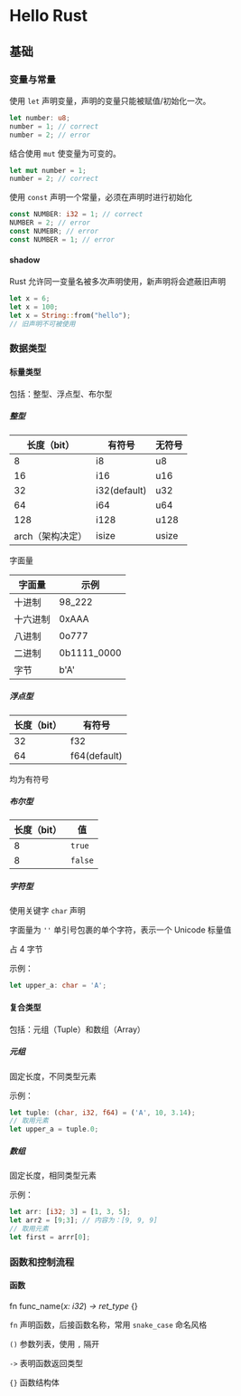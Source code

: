 # Hello Rust

## 基础

### 变量与常量

使用 `let` 声明变量，声明的变量只能被赋值/初始化一次。

```rust
let number: u8;
number = 1; // correct
number = 2; // error
```

结合使用 `mut` 使变量为可变的。

```rust
let mut number = 1;
number = 2; // correct
```

使用 `const` 声明一个常量，必须在声明时进行初始化

```rust
const NUMBER: i32 = 1; // correct
NUMBER = 2; // error
const NUMEBR; // error
const NUMBER = 1; // error
```

#### shadow

Rust 允许同一变量名被多次声明使用，新声明将会遮蔽旧声明

```rust
let x = 6;
let x = 100;
let x = String::from("hello");
// 旧声明不可被使用
```

### 数据类型

#### 标量类型

包括：整型、浮点型、布尔型

##### 整型

| 长度（bit）      | 有符号       | 无符号 |
| ---------------- | ------------ | ------ |
| 8                | i8           | u8     |
| 16               | i16          | u16    |
| 32               | i32(default) | u32    |
| 64               | i64          | u64    |
| 128              | i128         | u128   |
| arch（架构决定） | isize        | usize  |

字面量

| 字面量   | 示例        |
| -------- | ----------- |
| 十进制   | 98_222      |
| 十六进制 | 0xAAA       |
| 八进制   | 0o777       |
| 二进制   | 0b1111_0000 |
| 字节     | b'A'        |

##### 浮点型

| 长度（bit） | 有符号       |
| ----------- | ------------ |
| 32          | f32          |
| 64          | f64(default) |

均为有符号

##### 布尔型

| 长度（bit） | 值      |
| ----------- | ------- |
| 8           | `true`  |
| 8           | `false` |

##### 字符型

使用关键字 `char` 声明

字面量为 `''` 单引号包裹的单个字符，表示一个 Unicode 标量值

占 4 字节

示例：

```rust
let upper_a: char = 'A';
```

#### 复合类型

包括：元组（Tuple）和数组（Array）

##### 元组

固定长度，不同类型元素

示例：

```rust
let tuple: (char, i32, f64) = ('A', 10, 3.14);
// 取用元素
let upper_a = tuple.0;
```

##### 数组

固定长度，相同类型元素

示例：

```rust
let arr: [i32; 3] = [1, 3, 5];
let arr2 = [9;3]; // 内容为：[9, 9, 9]
// 取用元素
let first = arrr[0];
```

### 函数和控制流程

#### 函数

fn func_name(*x: i32*) *-> ret_type* {}

`fn` 声明函数，后接函数名称，常用 `snake_case` 命名风格

`()` 参数列表，使用 `,` 隔开

`->` 表明函数返回类型

`{}` 函数结构体
